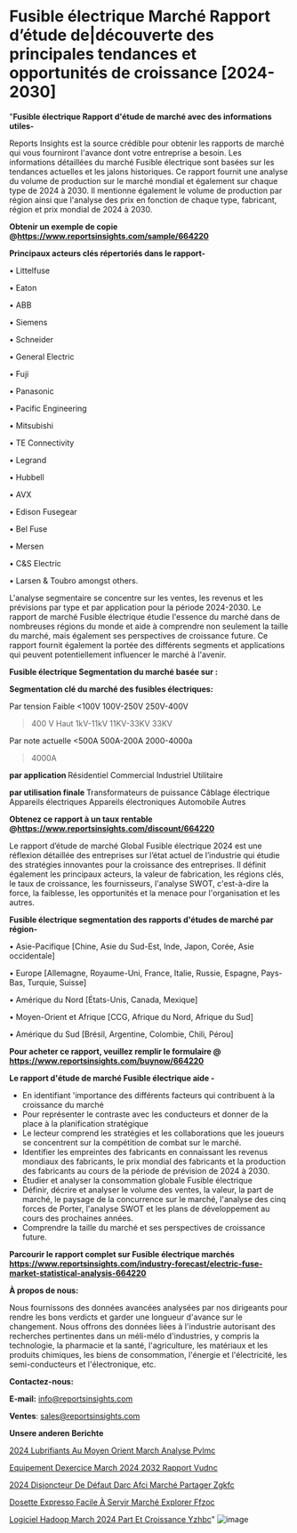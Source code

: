 # Fusible électrique Marché Rapport d’étude de|découverte des principales tendances et opportunités de croissance [2024-2030]

"<strong>Fusible électrique Rapport d'étude de marché avec des informations utiles-</strong>

Reports Insights est la source crédible pour obtenir les rapports de marché qui vous fourniront l'avance dont votre entreprise a besoin. Les informations détaillées du marché Fusible électrique sont basées sur les tendances actuelles et les jalons historiques. Ce rapport fournit une analyse du volume de production sur le marché mondial et également sur chaque type de 2024 à 2030. Il mentionne également le volume de production par région ainsi que l'analyse des prix en fonction de chaque type, fabricant, région et prix mondial de 2024 à 2030.

<strong><b>Obtenir un exemple de copie @</b></strong><a href=https://www.reportsinsights.com/sample/664220><strong><b>https://www.reportsinsights.com/sample/664220</b></strong></a>

<b>Principaux acteurs clés répertoriés dans le rapport-</b>

<b> </b>• Littelfuse

• Eaton

• ABB

• Siemens

• Schneider

• General Electric

• Fuji

• Panasonic

• Pacific Engineering

• Mitsubishi

• TE Connectivity

• Legrand

• Hubbell

• AVX

• Edison Fusegear

• Bel Fuse

• Mersen

• C&S Electric

• Larsen & Toubro amongst others.

L'analyse segmentaire se concentre sur les ventes, les revenus et les prévisions par type et par application pour la période 2024-2030. Le rapport de marché Fusible électrique étudie l'essence du marché dans de nombreuses régions du monde et aide à comprendre non seulement la taille du marché, mais également ses perspectives de croissance future. Ce rapport fournit également la portée des différents segments et applications qui peuvent potentiellement influencer le marché à l'avenir.

<strong>Fusible électrique Segmentation du marché basée sur :</strong>

<strong> Segmentation clé du marché des fusibles électriques: </strong>

Par tension
Faible
<100V
100V-250V
250V-400V
> 400 V
Haut
1kV-11kV
11KV-33KV
> 33KV

Par note actuelle
<500A
500A-200A
2000-4000a
> 4000A

<strong> par application </strong>
Résidentiel
Commercial
Industriel
Utilitaire

<strong> par utilisation finale </strong>
Transformateurs de puissance
Câblage électrique
Appareils électriques
Appareils électroniques
Automobile
Autres

<strong><b>Obtenez ce rapport à un taux rentable @</b></strong><a href=https://www.reportsinsights.com/discount/664220><strong><b>https://www.reportsinsights.com/discount/664220</b></strong></a>

Le rapport d’étude de marché Global Fusible électrique 2024 est une réflexion détaillée des entreprises sur l’état actuel de l’industrie qui étudie des stratégies innovantes pour la croissance des entreprises. Il définit également les principaux acteurs, la valeur de fabrication, les régions clés, le taux de croissance, les fournisseurs, l'analyse SWOT, c'est-à-dire la force, la faiblesse, les opportunités et la menace pour l'organisation et les autres.

<strong>Fusible électrique segmentation des rapports d'études de marché par région-</strong>

• Asie-Pacifique [Chine, Asie du Sud-Est, Inde, Japon, Corée, Asie occidentale]

• Europe [Allemagne, Royaume-Uni, France, Italie, Russie, Espagne, Pays-Bas, Turquie, Suisse]

• Amérique du Nord [États-Unis, Canada, Mexique]

• Moyen-Orient et Afrique [CCG, Afrique du Nord, Afrique du Sud]

• Amérique du Sud [Brésil, Argentine, Colombie, Chili, Pérou]

<strong>Pour acheter ce rapport, veuillez remplir le formulaire @   <a href=https://www.reportsinsights.com/buynow/664220>https://www.reportsinsights.com/buynow/664220</a></strong>

<strong>Le rapport d'étude de marché Fusible électrique aide -</strong>
<ul>
  <li>En identifiant 'importance des différents facteurs qui contribuent à la croissance du marché</li>
  <li>Pour représenter le contraste avec les conducteurs et donner de la place à la planification stratégique</li>
  <li>Le lecteur comprend les stratégies et les collaborations que les joueurs se concentrent sur la compétition de combat sur le marché.</li>
  <li>Identifier les empreintes des fabricants en connaissant les revenus mondiaux des fabricants, le prix mondial des fabricants et la production des fabricants au cours de la période de prévision de 2024 à 2030.</li>
  <li>Étudier et analyser la consommation globale Fusible électrique</li>
  <li>Définir, décrire et analyser le volume des ventes, la valeur, la part de marché, le paysage de la concurrence sur le marché, l'analyse des cinq forces de Porter, l'analyse SWOT et les plans de développement au cours des prochaines années.</li>
  <li>Comprendre la taille du marché et ses perspectives de croissance future.</li>
</ul>

<strong>Parcourir le rapport complet sur Fusible électrique marchés <a href=https://www.reportsinsights.com/industry-forecast/electric-fuse-market-statistical-analysis-664220>https://www.reportsinsights.com/industry-forecast/electric-fuse-market-statistical-analysis-664220</a></strong>

<strong>À propos de nous:</strong>

Nous fournissons des données avancées analysées par nos dirigeants pour rendre les bons verdicts et garder une longueur d'avance sur le changement. Nous offrons des données liées à l'industrie autorisant des recherches pertinentes dans un méli-mélo d'industries, y compris la technologie, la pharmacie et la santé, l'agriculture, les matériaux et les produits chimiques, les biens de consommation, l'énergie et l'électricité, les semi-conducteurs et l'électronique, etc.

<strong>Contactez-nous:</strong>

<strong>E-mail:</strong> <a href=mailto:info@reportsinsights.com>info@reportsinsights.com</a>

<strong>Ventes</strong>: <a href=mailto:sales@reportsinsights.com>sales@reportsinsights.com</a>

<strong>Unsere anderen Berichte</strong>

<a href=https://www.linkedin.com/pulse/2024-lubrifiants-au-moyen-orient-march%C3%A9-analyse-pvlmc/>2024 Lubrifiants Au Moyen Orient March Analyse Pvlmc</a>

<a href=https://www.linkedin.com/pulse/equipement-dexercice-march%C3%A9-2024-2032-rapport-vudnc/>Equipement Dexercice March 2024 2032 Rapport Vudnc</a>

<a href=https://www.linkedin.com/pulse/2024-disjoncteur-de-défaut-darc-afci-marché-partager-zgkfc/>2024 Disjoncteur De Défaut Darc Afci Marché Partager Zgkfc</a>

<a href=https://www.linkedin.com/pulse/dosette-expresso-facile-à-servir-marché-explorer-ffzoc/>Dosette Expresso Facile À Servir Marché Explorer Ffzoc</a>

<a href=https://www.linkedin.com/pulse/logiciel-hadoop-march%C3%A9-2024-part-et-croissance-yzhbc/>Logiciel Hadoop March 2024 Part Et Croissance Yzhbc</a>"
![image](https://github.com/daminid12/RImarketdynamics/assets/158430485/beeb9504-22fa-4bda-a7c0-4ce4ad6b2739)
